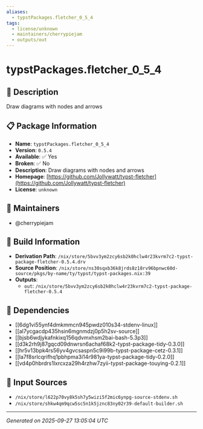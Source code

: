 ```yaml
---
aliases:
  - typstPackages.fletcher_0_5_4
tags:
  - license/unknown
  - maintainers/cherrypiejam
  - outputs/out
---
```


# typstPackages.fletcher_0_5_4

## 📝 Description

Draw diagrams with nodes and arrows

## 📋 Package Information

- **Name**: `typstPackages.fletcher_0_5_4`
- **Version**: `0.5.4`
- **Available**: ✅ Yes
- **Broken**: ✅ No
- **Description**: Draw diagrams with nodes and arrows
- **Homepage**: [https://github.com/Jollywatt/typst-fletcher](https://github.com/Jollywatt/typst-fletcher)
- **License**: `unknown`
## 👥 Maintainers

- @cherrypiejam


## 🔧 Build Information

- **Derivation Path**: `/nix/store/5bvv3ym2zcy6sb2k0hclw4r23kvrm7c2-typst-package-fletcher-0.5.4.drv`
- **Source Position**: `/nix/store/ns30sqxb36k8jrds8z18rv96bpnwc60d-source/pkgs/by-name/ty/typst/typst-packages.nix:39`
- **Outputs**:
  - `out`:  `/nix/store/5bvv3ym2zcy6sb2k0hclw4r23kvrm7c2-typst-package-fletcher-0.5.4`

## 🔗 Dependencies

- [[6dg1vi55ynf4dmkmmcn945pwdz010s34-stdenv-linux]]
- [[al7ycgacdp435hsin6mgnmdzj0p5h2sv-source]]
- [[bjsb6wdjykafnkixq156qdvmxhsm2bai-bash-5.3p3]]
- [[d3k2rh9j87gqcd09dnwrsn6achaf68k2-typst-package-tidy-0.3.0]]
- [[hr5v13bpk4rs56yv4gvcsaspn5c9i99b-typst-package-cetz-0.3.1]]
- [[la7f8srlcqrifhq1pbhpma3i14r981ya-typst-package-tidy-0.2.0]]
- [[vd4p0hbrdrs1lxrcxza29h4rzhw7zyii-typst-package-touying-0.2.1]]

## 📁 Input Sources

- `/nix/store/l622p70vy8k5sh7y5wizi5f2mic6ynpg-source-stdenv.sh`
- `/nix/store/shkw4qm9qcw5sc5n1k5jznc83ny02r39-default-builder.sh`

---
*Generated on 2025-09-27 13:05:04 UTC*
